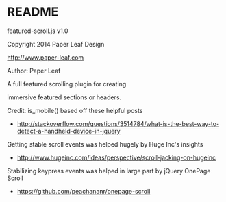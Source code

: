 # README #
featured-scroll.js v1.0

Copyright 2014 Paper Leaf Design

http://www.paper-leaf.com

Author: Paper Leaf

A full featured scrolling plugin for creating

immersive featured sections or headers.


Credit: 
is_mobile() based off these helpful posts

- http://stackoverflow.com/questions/3514784/what-is-the-best-way-to-detect-a-handheld-device-in-jquery

Getting stable scroll events was helped hugely by Huge Inc's insights
- http://www.hugeinc.com/ideas/perspective/scroll-jacking-on-hugeinc

Stabilizing keypress events was helped in large part by jQuery OnePage Scroll
- https://github.com/peachananr/onepage-scroll